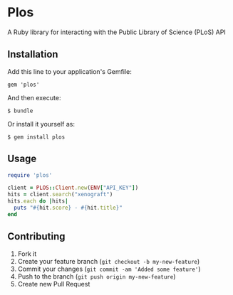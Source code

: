 # Plos

A Ruby library for interacting with the Public Library of Science (PLoS) API

## Installation

Add this line to your application's Gemfile:

    gem 'plos'

And then execute:

    $ bundle

Or install it yourself as:

    $ gem install plos

## Usage

```ruby
require 'plos'

client = PLOS::Client.new(ENV["API_KEY"])
hits = client.search("xenograft")
hits.each do |hits|
  puts "#{hit.score} - #{hit.title}"
end
```

## Contributing

1. Fork it
2. Create your feature branch (`git checkout -b my-new-feature`)
3. Commit your changes (`git commit -am 'Added some feature'`)
4. Push to the branch (`git push origin my-new-feature`)
5. Create new Pull Request
